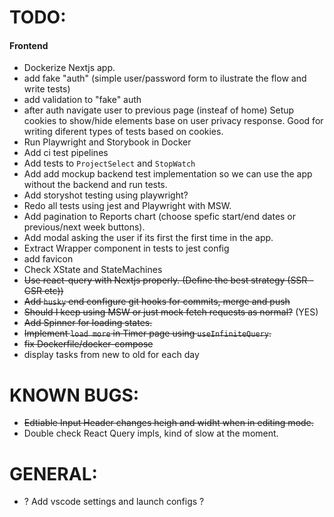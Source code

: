 # TODO:

#### Frontend

- Dockerize Nextjs app.
- add fake "auth" (simple user/password form to ilustrate the flow and write tests)
- add validation to "fake" auth
- after auth navigate user to previous page (insteaf of home)
  Setup cookies to show/hide elements base on user privacy response. Good for writing diferent types of tests based on cookies.
- Run Playwright and Storybook in Docker
- Add ci test pipelines
- Add tests to `ProjectSelect` and `StopWatch`
- Add add mockup backend test implementation so we can use the app without the backend and run tests.
- Add storyshot testing using playwright?
- Redo all tests using jest and Playwright with MSW.
- Add pagination to Reports chart (choose spefic start/end dates or previous/next week buttons).
- Add modal asking the user if its first the first time in the app.
- Extract Wrapper component in tests to jest config
- add favicon
- Check XState and StateMachines
- ~~Use react-query with Nextjs properly. (Define the best strategy (SSR - CSR etc))~~
- ~~Add `husky` end configure git hooks for commits, merge and push~~
- ~~Should I keep using MSW or just mock fetch requests as normal?~~ (YES)
- ~~Add Spinner for loading states.~~
- ~~Implement `load more` in Timer page using `useInfiniteQuery`.~~
- ~~fix Dockerfile/docker-compose~~
- display tasks from new to old for each day

# KNOWN BUGS:

- ~~Edtiable Input Header changes heigh and widht when in editing mode.~~
- Double check React Query impls, kind of slow at the moment.

# GENERAL:

- ? Add vscode settings and launch configs ?
